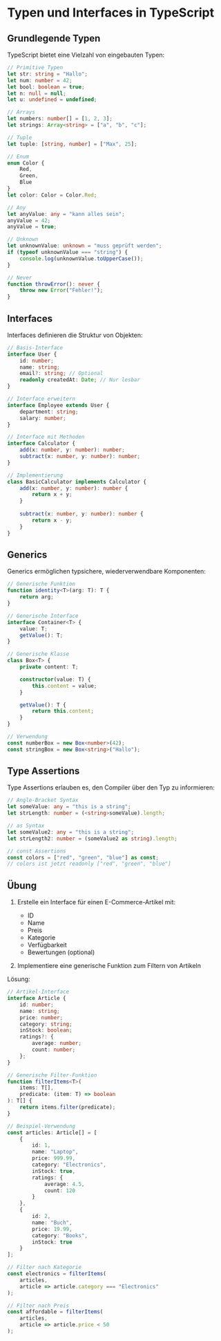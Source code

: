 # Typen und Interfaces in TypeScript

## Grundlegende Typen

TypeScript bietet eine Vielzahl von eingebauten Typen:

```typescript
// Primitive Typen
let str: string = "Hallo";
let num: number = 42;
let bool: boolean = true;
let n: null = null;
let u: undefined = undefined;

// Arrays
let numbers: number[] = [1, 2, 3];
let strings: Array<string> = ["a", "b", "c"];

// Tuple
let tuple: [string, number] = ["Max", 25];

// Enum
enum Color {
    Red,
    Green,
    Blue
}
let color: Color = Color.Red;

// Any
let anyValue: any = "kann alles sein";
anyValue = 42;
anyValue = true;

// Unknown
let unknownValue: unknown = "muss geprüft werden";
if (typeof unknownValue === "string") {
    console.log(unknownValue.toUpperCase());
}

// Never
function throwError(): never {
    throw new Error("Fehler!");
}
```

## Interfaces

Interfaces definieren die Struktur von Objekten:

```typescript
// Basis-Interface
interface User {
    id: number;
    name: string;
    email?: string; // Optional
    readonly createdAt: Date; // Nur lesbar
}

// Interface erweitern
interface Employee extends User {
    department: string;
    salary: number;
}

// Interface mit Methoden
interface Calculator {
    add(x: number, y: number): number;
    subtract(x: number, y: number): number;
}

// Implementierung
class BasicCalculator implements Calculator {
    add(x: number, y: number): number {
        return x + y;
    }
    
    subtract(x: number, y: number): number {
        return x - y;
    }
}
```

## Generics

Generics ermöglichen typsichere, wiederverwendbare Komponenten:

```typescript
// Generische Funktion
function identity<T>(arg: T): T {
    return arg;
}

// Generische Interface
interface Container<T> {
    value: T;
    getValue(): T;
}

// Generische Klasse
class Box<T> {
    private content: T;

    constructor(value: T) {
        this.content = value;
    }

    getValue(): T {
        return this.content;
    }
}

// Verwendung
const numberBox = new Box<number>(42);
const stringBox = new Box<string>("Hallo");
```

## Type Assertions

Type Assertions erlauben es, den Compiler über den Typ zu informieren:

```typescript
// Angle-Bracket Syntax
let someValue: any = "this is a string";
let strLength: number = (<string>someValue).length;

// as Syntax
let someValue2: any = "this is a string";
let strLength2: number = (someValue2 as string).length;

// const Assertions
const colors = ["red", "green", "blue"] as const;
// colors ist jetzt readonly ["red", "green", "blue"]
```

## Übung

1. Erstelle ein Interface für einen E-Commerce-Artikel mit:
   - ID
   - Name
   - Preis
   - Kategorie
   - Verfügbarkeit
   - Bewertungen (optional)

2. Implementiere eine generische Funktion zum Filtern von Artikeln

Lösung:

```typescript
// Artikel-Interface
interface Article {
    id: number;
    name: string;
    price: number;
    category: string;
    inStock: boolean;
    ratings?: {
        average: number;
        count: number;
    };
}

// Generische Filter-Funktion
function filterItems<T>(
    items: T[],
    predicate: (item: T) => boolean
): T[] {
    return items.filter(predicate);
}

// Beispiel-Verwendung
const articles: Article[] = [
    {
        id: 1,
        name: "Laptop",
        price: 999.99,
        category: "Electronics",
        inStock: true,
        ratings: {
            average: 4.5,
            count: 120
        }
    },
    {
        id: 2,
        name: "Buch",
        price: 19.99,
        category: "Books",
        inStock: true
    }
];

// Filter nach Kategorie
const electronics = filterItems(
    articles,
    article => article.category === "Electronics"
);

// Filter nach Preis
const affordable = filterItems(
    articles,
    article => article.price < 50
);
``` 